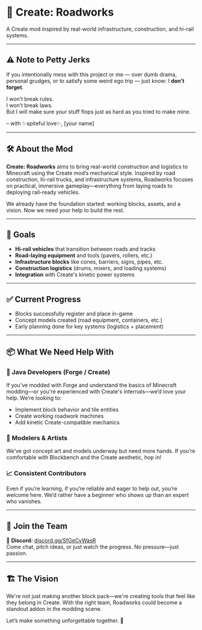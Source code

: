 # 🚧 Create: Roadworks

A Create mod inspired by real-world infrastructure, construction, and hi-rail systems.

---

## ⚠️ Note to Petty Jerks

If you intentionally mess with this project or me — over dumb drama, personal grudges, or to satisfy some weird ego trip — just know: I **don’t forget**.

I won’t break rules.  
I won’t break laws.  
But I *will* make sure your stuff flops just as hard as you tried to make mine.

– with ✨spiteful love✨, [your name]

---

## 🛠️ About the Mod

**Create: Roadworks** aims to bring real-world construction and logistics to Minecraft using the Create mod’s mechanical style. Inspired by road construction, hi-rail trucks, and infrastructure systems, Roadworks focuses on practical, immersive gameplay—everything from laying roads to deploying rail-ready vehicles.

We already have the foundation started: working blocks, assets, and a vision. Now we need your help to build the rest.

---

## 🎯 Goals

- **Hi-rail vehicles** that transition between roads and tracks
- **Road-laying equipment** and tools (pavers, rollers, etc.)
- **Infrastructure blocks** like cones, barriers, signs, pipes, etc.
- **Construction logistics** (drums, mixers, and loading systems)
- **Integration** with Create's kinetic power systems

---

## ✅ Current Progress

- Blocks successfully register and place in-game
- Concept models created (road equipment, containers, etc.)
- Early planning done for key systems (logistics + placement)

---

## 📦 What We Need Help With

### 🔧 Java Developers (Forge / Create)

If you’ve modded with Forge and understand the basics of Minecraft modding—or you're experienced with Create's internals—we’d love your help. We’re looking to:

- Implement block behavior and tile entities
- Create working roadwork machines
- Add kinetic Create-compatible mechanics

### 🎨 Modelers & Artists

We’ve got concept art and models underway but need more hands. If you’re comfortable with Blockbench and the Create aesthetic, hop in!

### 📈 Consistent Contributors

Even if you’re learning, if you’re reliable and eager to help out, you’re welcome here. We’d rather have a beginner who shows up than an expert who vanishes.

---

## 🔗 Join the Team

📣 **Discord:** [discord.gg/SfGeCvWasR](https://discord.gg/SfGeCvWasR)  
Come chat, pitch ideas, or just watch the progress. No pressure—just passion.

---

## 🏗️ The Vision

We're not just making another block pack—we're creating tools that feel like they belong in Create. With the right team, Roadworks could become a standout addon in the modding scene.

Let’s make something unforgettable together. 🦺
